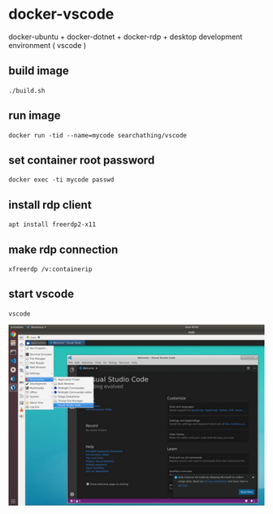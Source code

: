 # docker-vscode

docker-ubuntu + docker-dotnet + docker-rdp + desktop development environment ( vscode )

## build image

```
./build.sh
```

## run image

```
docker run -tid --name=mycode searchathing/vscode
```

## set container root password

```
docker exec -ti mycode passwd
```

## install rdp client

```
apt install freerdp2-x11
```

## make rdp connection

```
xfreerdp /v:containerip
```

## start vscode

```
vscode
```

![](rdp-code.png)
